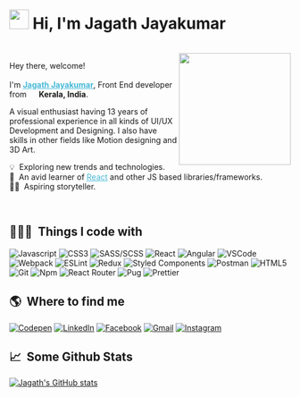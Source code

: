 # <img src="https://cdn.jsdelivr.net/gh/Th3Wall/assets-cdn/PersonalGithubReadme/HandGreet.gif" width="35px" />&nbsp;<b>Hi, I'm Jagath Jayakumar</b>
<br>

<img align="right" src="https://cdn.jsdelivr.net/gh/jagathgj/assets@95846301c60efcefdebd0112e938711aba541fb9/jj_logo.png" width="200"/>
<p aligh="left">
  <p>Hey there, welcome! </br></br>
  I'm <a style="color:#45b8d8" href="https://hellojagath.com" target="_blank"><u><b>Jagath Jayakumar</b></u></a>, Front End developer from <img src="https://cdn.jsdelivr.net/gh/jagathgj/assets@95846301c60efcefdebd0112e938711aba541fb9/Flag-of-India.svg" width="14px"/> <b>Kerala, India</b>.</p>
  
  A visual enthusiast having 13 years of professional experience in all kinds of UI/UX Development and Designing. I also have skills in other fields like Motion designing and 3D Art.
  	
  💡 &nbsp;Exploring new trends and technologies.\
  🌱 &nbsp;An avid learner of <a style="color:#45b8d8" href="https://reactjs.org/" target="_blank"><u>React</u></a> and other JS based libraries/frameworks.\
  ✍🏼 &nbsp;Aspiring storyteller.
</p>
<br>

<h2>👨🏻‍💻 &nbsp;Things I code with</h2>
<p>
  <img alt="Javascript" src="https://img.shields.io/badge/-JavaScript-F7DF1E?style=flat-square&logo=javascript&logoColor=black" />
  <img alt="CSS3" src="https://img.shields.io/badge/-CSS3-1572B6?style=flat-square&logo=visual%20studio%20code&logoColor=white" />
  <img alt="SASS/SCSS" src="https://img.shields.io/badge/-SASS/SCSS-CC6699?style=flat-square&logo=sass&logoColor=white" />
  <img alt="React" src="https://img.shields.io/badge/-React-45b8d8?style=flat-square&logo=react&logoColor=white" />
  <img alt="Angular" src="https://img.shields.io/badge/angular-%23DD0031.svg?style=flat-square&logo=angular&logoColor=white" />
  <img alt="VSCode" src="https://img.shields.io/badge/-Visual_Studio_Code-0078D4?style=flat-square&logo=visual%20studio%20code&logoColor=white" />
  <img alt="Webpack" src="https://img.shields.io/badge/-Webpack-8DD6F9?style=flat-square&logo=webpack&logoColor=white" />
  <img alt="ESLint" src="https://img.shields.io/badge/-ESLint-4B32C3?style=flat-square&logo=eslint&logoColor=white" />
  <img alt="Redux" src="https://img.shields.io/badge/-Redux-764ABC?style=flat-square&logo=redux&logoColor=white" />
  <img alt="Styled Components" src="https://img.shields.io/badge/-Styled_Components-db7092?style=flat-square&logo=styled-components&logoColor=white" />
  <img alt="Postman" src="https://img.shields.io/badge/-Postman-FF6C37?style=flat-square&logo=postman&logoColor=white" />
  <img alt="HTML5" src="https://img.shields.io/badge/-HTML5-E34F26?style=flat-square&logo=html5&logoColor=white" />
  <img alt="Git" src="https://img.shields.io/badge/-Git-F05032?style=flat-square&logo=git&logoColor=white" />
  <img alt="Npm" src="https://img.shields.io/badge/-NPM-CB3837?style=flat-square&logo=npm&logoColor=white" />
  <img alt="React Router" src="https://img.shields.io/badge/-React_Router-CA4245?style=flat-square&logo=react-router&logoColor=white" />
  <img alt="Pug" src="https://img.shields.io/badge/-Pug-A86454?style=flat-square&logo=pug&logoColor=white" />
  <img alt="Prettier" src="https://img.shields.io/badge/-Prettier-F7B93E?style=flat-square&logo=prettier&logoColor=white" />
  
</p>

<h2>🌎 &nbsp;Where to find me</h2>
<p>
  <a href="https://codepen.io/jagathgj" target="_blank"><img alt="Codepen" src="https://img.shields.io/badge/-Codepen-000000?style=for-the-badge&logo=codepen&logoColor=white" /></a>
  <a href="https://www.linkedin.com/in/jagath-jayakumar-51458a26/" target="_blank"><img alt="LinkedIn" src="https://img.shields.io/badge/-Linkedin-%230077B5.svg?&style=for-the-badge&logo=linkedin&logoColor=white" /></a>
 <a href="https://www.facebook.com/thecodingartist" target="_blank"><img alt="Facebook" src="https://img.shields.io/badge/Facebook-1877F2?style=for-the-badge&logo=facebook&logoColor=white" /></a>
  <a href="mailto:jagath.gj@gmail.com" target="_blank"><img alt="Gmail" src="https://img.shields.io/badge/Gmail-D14836?style=for-the-badge&logo=gmail&logoColor=white" /></a>
  <a href="https://www.instagram.com/jagathjayakumar/" target="_blank"><img alt="Instagram" src="https://img.shields.io/badge/-Instagram-E4405F?style=for-the-badge&logo=instagram&logoColor=white" /></a>
</p>

<h2>📈 &nbsp;Some Github Stats</h2>
<span align="left">

[![Jagath's GitHub stats](https://github-readme-stats.vercel.app/api?username=jagathgj)](https://github.com/jagathgj/github-readme-stats)

</span>
